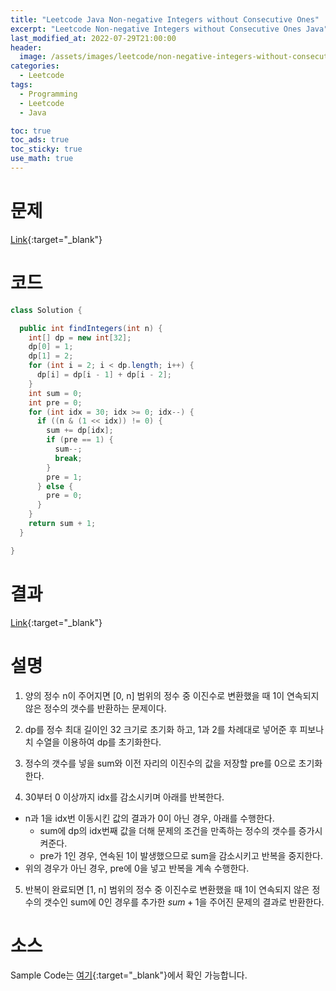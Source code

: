 ```yaml
---
title: "Leetcode Java Non-negative Integers without Consecutive Ones"
excerpt: "Leetcode Non-negative Integers without Consecutive Ones Java"
last_modified_at: 2022-07-29T21:00:00
header:
  image: /assets/images/leetcode/non-negative-integers-without-consecutive-ones.png
categories:
  - Leetcode
tags:
  - Programming
  - Leetcode
  - Java

toc: true
toc_ads: true
toc_sticky: true
use_math: true
---
```

# 문제
[Link](https://leetcode.com/problems/non-negative-integers-without-consecutive-ones/){:target="_blank"}

# 코드
```java
class Solution {

  public int findIntegers(int n) {
    int[] dp = new int[32];
    dp[0] = 1;
    dp[1] = 2;
    for (int i = 2; i < dp.length; i++) {
      dp[i] = dp[i - 1] + dp[i - 2];
    }
    int sum = 0;
    int pre = 0;
    for (int idx = 30; idx >= 0; idx--) {
      if ((n & (1 << idx)) != 0) {
        sum += dp[idx];
        if (pre == 1) {
          sum--;
          break;
        }
        pre = 1;
      } else {
        pre = 0;
      }
    }
    return sum + 1;
  }

}
```

# 결과
[Link](https://leetcode.com/submissions/detail/759813465/){:target="_blank"}

# 설명
1. 양의 정수 n이 주어지면 [0, n] 범위의 정수 중 이진수로 변환했을 때 1이 연속되지 않은 정수의 갯수를 반환하는 문제이다.

2. dp를 정수 최대 길이인 32 크기로 초기화 하고, 1과 2를 차례대로 넣어준 후 피보나치 수열을 이용하여 dp를 초기화한다.

3. 정수의 갯수를 넣을 sum와 이전 자리의 이진수의 값을 저장할 pre를 0으로 초기화한다.

4. 30부터 0 이상까지 idx를 감소시키며 아래를 반복한다.
- n과 1을 idx번 이동시킨 값의 결과가 0이 아닌 경우, 아래를 수행한다.
  - sum에 dp의 idx번째 값을 더해 문제의 조건을 만족하는 정수의 갯수를 증가시켜준다.
  - pre가 1인 경우, 연속된 1이 발생했으므로 sum을 감소시키고 반복을 중지한다.
- 위의 경우가 아닌 경우, pre에 0을 넣고 반복을 계속 수행한다.

5. 반복이 완료되면 [1, n] 범위의 정수 중 이진수로 변환했을 때 1이 연속되지 않은 정수의 갯수인 sum에 0인 경우를 추가한 $sum + 1$을 주어진 문제의 결과로 반환한다.

# 소스
Sample Code는 [여기](https://github.com/GracefulSoul/leetcode/blob/master/src/main/java/gracefulsoul/problems/NonNegativeIntegersWithoutConsecutiveOnes.java){:target="_blank"}에서 확인 가능합니다.